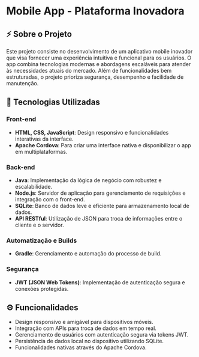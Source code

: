 # Mobile App - Plataforma Inovadora

## ⚡ Sobre o Projeto

Este projeto consiste no desenvolvimento de um aplicativo mobile inovador que visa fornecer uma experiência intuitiva e funcional para os usuários. O app combina tecnologias modernas e abordagens escaláveis para atender às necessidades atuais do mercado. Além de funcionalidades bem estruturadas, o projeto prioriza segurança, desempenho e facilidade de manutenção.

## 🔄 Tecnologias Utilizadas

### Front-end
- **HTML, CSS, JavaScript**: Design responsivo e funcionalidades interativas da interface.
- **Apache Cordova**: Para criar uma interface nativa e disponibilizar o app em multiplataformas.

### Back-end
- **Java**: Implementação da lógica de negócio com robustez e escalabilidade.
- **Node.js**: Servidor de aplicação para gerenciamento de requisições e integração com o front-end.
- **SQLite**: Banco de dados leve e eficiente para armazenamento local de dados.
- **API RESTful**: Utilização de JSON para troca de informações entre o cliente e o servidor.

### Automatização e Builds
- **Gradle**: Gerenciamento e automação do processo de build.

### Segurança
- **JWT (JSON Web Tokens)**: Implementação de autenticação segura e conexões protegidas.

## ⚙ Funcionalidades
- Design responsivo e amigável para dispositivos móveis.
- Integração com APIs para troca de dados em tempo real.
- Gerenciamento de usuários com autenticação segura via tokens JWT.
- Persistência de dados local no dispositivo utilizando SQLite.
- Funcionalidades nativas através do Apache Cordova.
